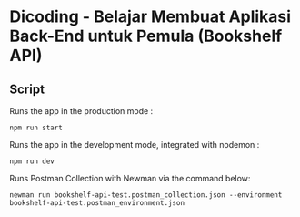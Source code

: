 # Dicoding - Belajar Membuat Aplikasi Back-End untuk Pemula (Bookshelf API)

## Script

Runs the app in the production mode :

```
npm run start
```

Runs the app in the development mode, integrated with nodemon :

```
npm run dev
```

Runs Postman Collection with Newman via the command below:

```
newman run bookshelf-api-test.postman_collection.json --environment bookshelf-api-test.postman_environment.json
```
